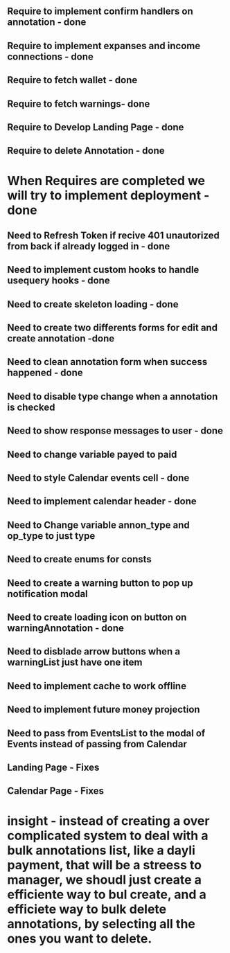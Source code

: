 ## Require to implement confirm handlers on annotation - done
## Require to implement expanses and income connections - done
## Require to fetch wallet - done
## Require to fetch warnings- done
## Require to Develop Landing Page - done
## Require to delete Annotation - done

# When Requires are completed we will try to implement deployment - done

## Need to Refresh Token if recive 401 unautorized from back if already logged in - done
## Need to implement custom hooks to handle usequery hooks - done
## Need to create skeleton loading - done
## Need to create two differents forms for edit and create annotation -done 
## Need to clean annotation form when success happened - done
## Need to disable type change when a annotation is checked
## Need to show response messages to user - done
## Need to change variable payed to paid
## Need to style Calendar events cell - done
## Need to implement calendar header - done
## Need to Change variable annon_type and op_type to just type
## Need to create enums for consts
## Need to create a warning button to pop up notification modal
## Need to create loading icon on button on warningAnnotation - done
## Need to disblade arrow buttons when a warningList just have one item
## Need to implement cache to work offline
## Need to implement future money projection
## Need to pass from EventsList to the modal of Events instead of passing from Calendar

## Landing Page - Fixes


## Calendar Page - Fixes

# insight - instead of creating a over complicated system to deal with a bulk annotations list, like a dayli payment, that will be a streess to manager, we shoudl just create a efficiente way to bul create, and a efficiete way to bulk delete annotations, by selecting all the ones you want to delete.
